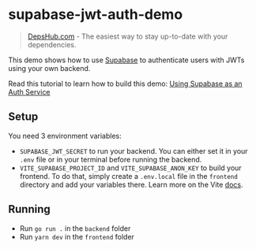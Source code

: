 # supabase-jwt-auth-demo

> [DepsHub.com](https://depshub.com) - The easiest way to stay up-to-date with your dependencies.

This demo shows how to use [Supabase](https://supabase.io) to authenticate users with JWTs using your own backend.

Read this tutorial to learn how to build this demo: [Using Supabase as an Auth Service](https://depshub.com/blog/using-supabase-auth-as-a-service-with-a-custom-backend/)

## Setup

You need 3 environment variables:

- `SUPABASE_JWT_SECRET` to run your backend. You can either set it in your `.env` file or in your terminal before running the backend.
- `VITE_SUPABASE_PROJECT_ID` and `VITE_SUPABASE_ANON_KEY` to build your frontend. To do that, simply create a `.env.local` file in the `frontend` directory and add your variables there. Learn more on the Vite [docs](https://vitejs.dev/guide/env-and-mode).

## Running

- Run `go run .` in the `backend` folder
- Run `yarn dev` in the `frontend` folder
